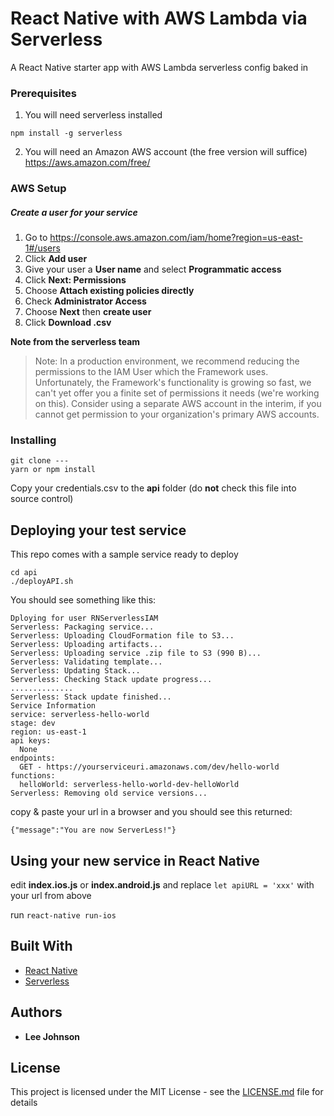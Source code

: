 # React Native with AWS Lambda via Serverless

A React Native starter app with AWS Lambda serverless config baked in

### Prerequisites

1. You will need serverless installed

```
npm install -g serverless
```
2. You will need an Amazon AWS account (the free version will suffice)
https://aws.amazon.com/free/

### AWS Setup

##### Create a user for your service

1. Go to https://console.aws.amazon.com/iam/home?region=us-east-1#/users
2. Click **Add user**
3. Give your user a **User name** and select **Programmatic access**
4. Click **Next: Permissions**
5. Choose **Attach existing policies directly**
6. Check **Administrator Access**
7. Choose **Next** then **create user**
8. Click **Download .csv**

**Note from the serverless team**
>Note: In a production environment, we recommend reducing the permissions to the IAM User which the Framework uses. Unfortunately, the Framework's functionality is growing so fast, we can't yet offer you a finite set of permissions it needs (we're working on this). Consider using a separate AWS account in the interim, if you cannot get permission to your organization's primary AWS accounts.

### Installing

```
git clone ---
yarn or npm install
```

Copy your credentials.csv to the **api** folder (do **not** check this file into source control)

## Deploying your test service

This repo comes with a sample service ready to deploy

```
cd api
./deployAPI.sh
```

You should see something like this:

```
Dploying for user RNServerlessIAM
Serverless: Packaging service...
Serverless: Uploading CloudFormation file to S3...
Serverless: Uploading artifacts...
Serverless: Uploading service .zip file to S3 (990 B)...
Serverless: Validating template...
Serverless: Updating Stack...
Serverless: Checking Stack update progress...
..............
Serverless: Stack update finished...
Service Information
service: serverless-hello-world
stage: dev
region: us-east-1
api keys:
  None
endpoints:
  GET - https://yourserviceuri.amazonaws.com/dev/hello-world
functions:
  helloWorld: serverless-hello-world-dev-helloWorld
Serverless: Removing old service versions...
```

copy & paste your url in a browser and you should see this returned:
```
{"message":"You are now ServerLess!"}
```

## Using your new service in React Native

edit **index.ios.js** or **index.android.js** and replace `let apiURL = 'xxx'` with your url from above

run `react-native run-ios`

## Built With

* [React Native](https://facebook.github.io/react-native/)
* [Serverless](https://serverless.com)

## Authors

* **Lee Johnson**

## License

This project is licensed under the MIT License - see the [LICENSE.md](LICENSE.md) file for details


